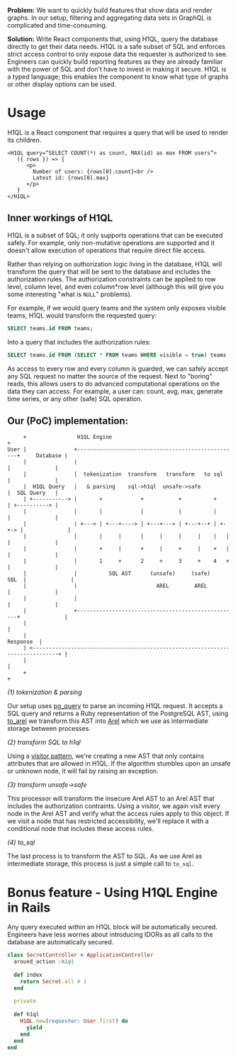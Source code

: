 **Problem:** We want to quickly build features that show data and render graphs. In our setup, filtering and aggregating data sets in GraphQL is complicated and time-consuming.

**Solution:** Write React components that, using H1QL, query the database directly to get their data needs. H1QL is a safe subset of SQL and enforces strict access control to only expose data the requester is authorized to see. Engineers can quickly build reporting features as they are already familiar with the power of SQL and don’t have to invest in making it secure. H1QL is a typed language; this enables the component to know what type of graphs or other display options can be used.

# Usage
H1QL is a React component that requires a query that will be used to render its children.

```react
<H1QL query=“SELECT COUNT(*) as count, MAX(id) as max FROM users”>
   ({ rows }) => {
      <p>
        Number of users: {rows[0].count}<br />
        Latest id: {rows[0].max}
      </p>
   }
</H1QL>
```

## Inner workings of H1QL
H1QL is a subset of SQL; it only supports operations that can be executed safely. For example, only non-mutative operations are supported and it doesn't allow execution of operations that require direct file access. 

Rather than relying on authorization logic living in the database, H1QL will transform the query that will be sent to the database and includes the authorization rules. The authorization constraints can be applied to row level, column level, and even column*row level (although this will give you some interesting "what is `NULL`" problems).

For example, if we would query teams and the system only exposes visible teams, H1QL would transform the requested query:
```sql
SELECT teams.id FROM teams;
```
Into a query that includes the authorization rules:
```sql
SELECT teams.id FROM (SELECT * FROM teams WHERE visible = true) teams
```

As access to every row and every column is guarded, we can safely accept any SQL request no matter the source of the request. Next to "boring" reads, this allows users to do advanced computational operations on the data they can access. For example, a user can: count, avg, max, generate time series, or any other (safe) SQL operation. 

## Our (PoC) implementation:
```
     +                H1QL Engine                                                       +
User |               +---------------------------------------------------+     Database |
     |               |                                                   |              |
     |               |  tokenization  transform   transform   to sql     |              |
     |  H1QL Query   |   & parsing    sql->h1ql  unsafe->safe            |  SQL Query   |
     | +-----------> |       +            +           +          +       | +----------> |
     |               |       |            |           |          |       |              |
     |               | +---> | +---+----> | +---+---> | +---+--+ | +-+-> |              |
     |               |       |     |      |     |     |     |    |   |   |              |
     |               |       +     |      +     |     +     |    +   |   |              |
     |               |       1     +      2     +     3     +    4   +   |              |
     |               |          SQL AST      (unsafe)     (safe)    SQL  |              |
     |               |                         AREL        AREL          |              |
     |               |                                                   |              |
     |               +---------------------------------------------------+              |
     |                                                                                  |
     |                                                                        Response  |
     | <------------------------------------------------------------------------------+ |
     |                                                                                  |
     +                                                                                  +                                     
```

*(1) tokenization & parsing*

Our setup uses [pg_query](https://github.com/lfittl/pg_query) to parse an incoming H1QL request. It accepts a SQL query and returns a Ruby representation of the PostgreSQL AST, using [to_arel](https://github.com/mvgijssel/to_arel) we transform this AST into [Arel](https://github.com/rails/rails/tree/master/activerecord/lib/arel) which we use as intermediate storage between processes.

*(2) transform SQL to h1ql*

Using a [visitor pattern]([https://en.wikipedia.org/wiki/Visitor_pattern), we're creating a new AST that only contains attributes that are allowed in H1QL. If the algorithm stumbles upon an unsafe or unknown node, it will fail by raising an exception.

*(3) transform unsafe->safe*

This processor will transform the insecure Arel AST to an Arel AST that includes the authorization contraints. Using a visitor, we again visit every node in the Arel AST and verify what the access rules apply to this object. If we visit a node that has restricted accessibility, we'll replace it with a conditional node that includes these access rules. 

*(4) to_sql*

The last process is to transform the AST to SQL. As we use Arel as intermediate storage, this process is just a simple call to `to_sql`.

# Bonus feature - Using H1QL Engine in Rails
Any query executed within an H1QL block will be automatically secured. Engineers have less worries about introducing IDORs as all calls to the database are automatically secured.
```ruby
class SecretController < ApplicationController
  around_action :h1ql
  
  def index
    return Secret.all # 1
  end
  
  private
  
  def h1ql
    H1QL.new(requester: User.first) do
      yield
    end
  end
end
```



